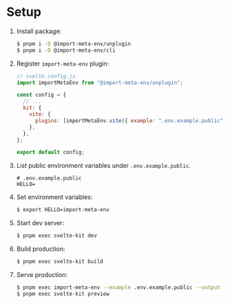 # Setup

1. Install package:

   ```sh
   $ pnpm i -D @import-meta-env/unplugin
   $ pnpm i -D @import-meta-env/cli
   ```

1. Register `import-meta-env` plugin:

   ```js
   // svelte.config.js
   import importMetaEnv from "@import-meta-env/unplugin";

   const config = {
     // ...
     kit: {
       vite: {
         plugins: [importMetaEnv.vite({ example: ".env.example.public" })],
       },
     },
   };

   export default config;
   ```

1. List public environment variables under `.env.example.public`.

   ```
   # .env.example.public
   HELLO=
   ```

1. Set environment variables:

   ```sh
   $ export HELLO=import-meta-env
   ```

1. Start dev server:

   ```sh
   $ pnpm exec svelte-kit dev
   ```

1. Build production:

   ```sh
   $ pnpm exec svelte-kit build
   ```

1. Serve production:

   ```sh
   $ pnpm exec import-meta-env --example .env.example.public --output ".svelte-kit/output/**"
   $ pnpm exec svelte-kit preview
   ```
